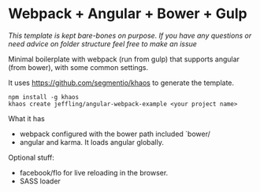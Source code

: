 Webpack + Angular + Bower + Gulp
================================

*This template is kept bare-bones on purpose. If you have any questions or need advice on folder structure feel free to make an issue*

Minimal boilerplate with webpack (run from gulp) that supports angular (from bower), with some common settings.

It uses https://github.com/segmentio/khaos to generate the template.

```
npm install -g khaos
khaos create jeffling/angular-webpack-example <your project name>
```

What it has

* webpack configured with the bower path included `bower/<module name>
* angular and karma. It loads angular globally.

Optional stuff:

* facebook/flo for live reloading in the browser.
* SASS loader
